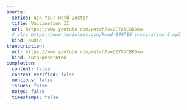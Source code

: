 ```yaml
---
source:
  series: Ask Your Herb Doctor
  title: Vaccination II
  url: https://www.youtube.com/watch?v=QE7XhCBK0mo
  # also https://www.toxinless.com/kmud-140718-vaccination-2.mp3
  kind: audio
transcription:
  url: https://www.youtube.com/watch?v=QE7XhCBK0mo
  kind: auto-generated
completion:
  content: false
  content-verified: false
  mentions: false
  issues: false
  notes: false
  timestamps: false
---
```


